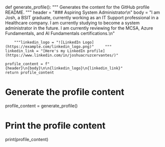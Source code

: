def generate_profile():
    """
    Generates the content for the GitHub profile README.
    """
    header = "### Aspiring System Administrator\n"
    body = "I am Josh, a BSIT graduate, currently working as an IT Support professional in a Healthcare company. I am currently studying to become a system administrator in the future. I am currently reviewing for the MCSA, Azure Fundamentals, and AI Fundamentals certifications.\n"
    
        """linkedin_logo = "![LinkedIn Logo](https://example.com/linkedin_logo.png)"     """
    linkedin_link = "[Here's my LinkedIn profile](https://www.linkedin.com/in/joshuacruzcervantes/)"
    
    profile_content = f"{header}\n{body}\n\n{linkedin_logo}\n{linkedin_link}"
    return profile_content

# Generate the profile content
profile_content = generate_profile()

# Print the profile content
print(profile_content)
